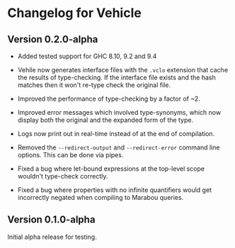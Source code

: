 # Changelog for Vehicle

## Version 0.2.0-alpha

* Added tested support for GHC 8.10, 9.2 and 9.4

* Vehile now generates interface files with the `.vclo` extension that cache
  the results of type-checking. If the interface file exists and the hash matches
  then it won't re-type check the original file.

* Improved the performance of type-checking by a factor of ~2.

* Improved error messages which involved type-synonyms, which now display
  both the original and the expanded form of the type.

* Logs now print out in real-time instead of at the end of compilation.

* Removed the `--redirect-output` and `--redirect-error` command line options.
  This can be done via pipes.

* Fixed a bug where let-bound expressions at the top-level scope wouldn't
  type-check correctly.

* Fixed a bug where properties with no infinite quantifiers would get incorrectly
  negated when compiling to Marabou queries.

## Version 0.1.0-alpha

Initial alpha release for testing.
